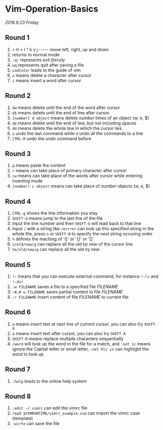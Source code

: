 # Vim-Operation-Basics

*2016.9.23 Friday*

## Round 1

1. < h   > l   ^ k   v j ----- move left, right, up and down
2. <ESC> returns to normal mode
3. `:q!` represents *exit forcely*
4. `wq` represents quit after saving a file
5. `vimtutor` leads to the guide of vim
6. `x` means delete a character after cursor
7. `i` means insert a word after cursor

## Round 2

1. `dw` means delete until the end of the word after cursor
2. `d$` means delete until the end of line after cursor
3. `[number] d object` means delete *number* times of an object (w, e, $)
4. `de` means delete until the end of line, but not including spaces
5. `dd` means delete the whole line in which the cursor lies
6. `u` undo the last command while `U` undo all the commands to a line
7. `CTRL-R` undo the *undo* command before

## Round 3

1. `p` means paste the content
2. `r` means can take place of primary character after cursor
3. `cw` means can take place of the words after cursor while entering inserting mode
4. `[number] c object` means can take place of *number* objects (w, e, $)

## Round 4

1. `CTRL-g` shows the line information you stay 
2. `SHIFT-G` means jump to the last line of the file
3. Input the line number and then `SHIFT-G` will lead back to that line 
4. Input `/` with a string like `/errror` can look up this specified string in the whole file, press `n` or `SHIFT-N` to specify the next string occuring order
5. `%` defines the maching of '()' or '{}' or '[]'
6. `s/old/new/g` can replace all the *old* by *new* of the cursor line
7. `%s/old/new/g` can replace all the *old* ny *new*

## Round 5
1. `!:` means that you can execute *external command*, for instance `!:ls` and `!:dir`
2. `:w FILENAME` saves a file to a specified file *FILENAME*
3. `:#,# w FILENAME`  saves partial content to file *FILENAME*
4. `:r FILENAME` insert content of file *FILENAME* to current file

## Round 6
1. `o` means insert text at next line of current cursor, you can also try `SHIFT-O`
2. `a` means insert text after cursor, you can also try `SHIFT-A`
3. `SHIFT-R` means replace multiple characters sequentially
4. `/word` will look up the *word* in the file for a match, and `:set ic` means ignore the Captial letter or small letter, `:set hls is` can highlight the *word* to look up

## Round 7
1. `:help` leads to the online help system

## Round 8
1. `:edit ~/.vimrc` can edit the vimrc file
2. `read $VIMRUNTIME/vimrc_example.vim` can import the vimrc case (template)
3. `:wirte` can save the file